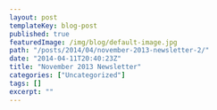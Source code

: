 ```yaml
---
layout: post
templateKey: blog-post
published: true
featuredImage: /img/blog/default-image.jpg
path: "/posts/2014/04/november-2013-newsletter-2/"
date: "2014-04-11T20:40:23Z"
title: "November 2013 Newsletter"
categories: ["Uncategorized"]
tags: []
excerpt: ""
---
```


